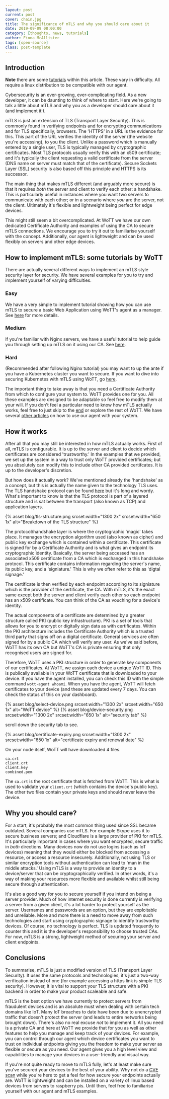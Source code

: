 ```yaml
---
layout: post
current: post
cover: chain.jpg
title: The significance of mTLS and why you should care about it
date: 2019-09-09 08:00:00
category: [thoughts, news, tutorials]
author: Fiona McAllister
tags: [open-source]
class: post-template
---
```

## Introduction

**Note** there are some [tutorials](#how-to-implement-mtls-some-tutorials-by-wott) within this article. These vary in difficulty. All require a linux distribution to be compatible with our agent.

Cybersecurity is an ever-growing, ever-complicating field. As a new developer, it can be daunting to think of where to start. Here we're going to talk a little about mTLS and why you as a developer should care about it (and implement it!). 

mTLS is just an extension of TLS (Transport Layer Security). This is commonly found in verifying endpoints and for encrypting communications and for TLS specifically, browsers. The 'HTTPS' in a URL is the evidence for this. This part of the URL verifies the identity of the server (the website you're accessing), to you the client. 
Unlike a password which is manually entered by a single user, TLS is typically managed by cryptographic certificates. Most TLS protocols usually verify this with an x509 certificate; and it's typically the client requesting a valid certificate from the server (DNS name on server must match that of the certificate). Secure Sockets Layer (SSL) security is also based off this principle and HTTPS is its successor.

The main thing that makes mTLS different (and arguably more secure) is that it requires *both* the server and client to verify each other: a handshake. This is particularly useful in instances where you want two servers to communicate with each other; or in a scenario where *you* are the server, not the client. Ultimately it's flexible and lightweight being perfect for edge devices.

This might still seem a bit overcomplicated. At WoTT we have our own dedicated Certificate Authority and examples of using the CA to secure mTLS connections. We encourage you to try it out to familiarise yourself with the concept. Additionally, our agent is lightweight and can be used flexibly on servers and other edge devices.  

## How to implement mTLS: some tutorials by WoTT

There are actually several different ways to implement an mTLS style security layer for security. We have several examples for you to try and implement yourself of varying difficulties.

### Easy 

We have a very simple to implement tutorial showing how you can use mTLS to secure a basic Web Application using WoTT's agent as a manager. See [here]({{site.url}}blog/tutorials/2019/06/16/simple-webapp) for more details.

### Medium

If you're familiar with Nginx servers, we have a useful tutorial to help guide you through setting up mTLS on it using our CA. See [here]({{site.url}}blog/tutorials/2019/07/15/mtls-with-nginx).

### Hard

(Recommended after following Nginx tutorial) you may want to up the ante if you have a Kubernetes cluster you want to secure. If you want to dive into securing Kubernetes with mTLS using WoTT, go [here](}}site.url}}blog/tutorials/2019/07/18/edge-to-kubernetes).

The important thing to take away is that you need a Certificate Authority from which to configure your system to. WoTT provides one for you. All these examples are designed to be adaptable so feel free to modify them at your will. If you don't feel a particular need to know how mTLS actually works, feel free to just skip to the [end](#conclusions) or explore the rest of WoTT. We have several [other articles]({{site.url}}blog/tutorials) on how to use our agent with your system.

## How it works

After all that you may still be interested in how mTLS actually works.
First of all, mTLS is configurable. It is up to the server and client to decide which certificates are considered 'trustworthy.' In the examples that we provided, we set up the system in a way to trust only WoTT provided certificates; but you absolutely can modify this to include other CA provided certifcates. It is up to the developer's discretion. 

But how does it actually work? We've mentioned already the 'handshake' as a concept, but this is actually the name given to the technology TLS uses. The TLS handshake protocol can be found [here](https://www.ietf.org/rfc/rfc5246.txt) but it's long and wordy. What's important to know is that the TLS protocol is part of a layered structure and is sat between the transport (also known as TCP) and application layers.

{% asset blog/tls-structure.png srcset:width="1300 2x" srcset:width="650 1x" alt="Breakdown of the TLS structure" %}

The protocol/handshake layer is where the cryptographic 'magic' takes place. It manages the encryption algorithm used (also known as cipher) and public key exchange which is contained within a certificate. This certificate is signed for by a Certificate Authority and is what gives an endpoint its cryptographic identity. Basically, the server being accessed has an associated x509 certificate from a CA which is exchanged in this handshake protocol. This certificate contains information regarding the server's name, its public key, and a 'signiature.' This is why we often refer to this as 'digtal signage.' 

The certificate is then verified by each endpoint according to its signiature which is the provider of the certificate, the CA. With mTLS, it's the exact same except both the server and client verify each other so each endpoint has an x509 certificate. You can think of the CA as vouching for a device's identity.

The actual components of a certificate are determined by a greater structure called PKI (public key infrastructure). PKI is a set of tools that allows for you to encrypt or digitally sign data as with certificates. Within the PKI architecture includes the Certificate Authority which is a trusted third party that signs off on a digital certificate. General services are often signed for by a public CA which will verify any user. As we've said before, WoTT has its own CA but WoTT's CA is private ensuring that only recognised users are signed for. 

Therefore, WoTT uses a PKI structure in order to generate key components of our certificates. At WoTT, we assign each device a unique WoTT ID. This is publically available in your WoTT certificate that is downloaded to your device. If you have the agent installed, you can check this ID with the simple command `wott-agent whoami`. When you have the agent, WoTT will fetch certificates to your device (and these are updated every 7 days. You can check the status of this on your dashboard).

{% asset blog/select-device.png srcset:width="1300 2x" srcset:width="650 1x" alt="WoTT device" %}
{% asset blog/device-security.png srcset:width="1300 2x" srcset:width="650 1x" alt="security tab" %}

scroll down the security tab to see.

{% asset blog/certificate-expiry.png srcset:width="1300 2x" srcset:width="650 1x" alt="certificate expiry and renewal date" %}

On your node itself, WoTT will have downloaded 4 files.

```
ca.crt
client.crt
client.key
combined.pem
```
The `ca.crt` is the root certificate that is fetched from WoTT. This is what is used to validate your `client.crt` (which contains the device's public key). The other two files contain your private keys and should never leave the device. 

## Why you should care?

For a start, it's probably the most common thing used since SSL became outdated. Several companies use mTLS. For example Skype uses it to secure business servers; and Cloudflare is a large provider of PKI for mTLS. It's particularly important in cases where you want encrypted, secure traffic in *both* directions. Many devices now do not use logins (such as IoT devices) meaning that they would either be blocked from accessing a resource, or access a resource insecurely. Additionally, not using TLS or similar encryption tools without authentication can lead to 'man in the middle attacks.' Using mTLS is a way to provide an identity to a device/server that can be cryptographically verified. In other words, it's a way of making your resources more flexible and available whilst still being secure through authentication.

It's also a good way for you to secure yourself if you intend on being a server provider. Much of how internet security is done currently is verifying a server from a given client, it's a lot harder to protect yourself as the server. Usernames and passwords are an option, but they are exploitable and unreliable. More and more there is a need to move away from such technologies and start using cryptographic signage to identify trustworthy devices. Of course, no technology is perfect. TLS is updated frequently to counter this and it is the developer's responsibility to choose trusted CAs. For now, mTLS is a strong, lightweight method of securing your server and client endpoints.

## Conclusions

To summarise, mTLS is just a modified version of TLS (Transport Layer Security). It uses the same protocols and technologies, it's just a two-way verification instead of one (for example accessing a https link is simple TLS security). However, it is vital to support your TLS structure with a PKI backend in order to make your product scaleable and safe.

mTLS is the best option we have currently to protect servers from fraudulent devices and is an absolute must when dealing with certain tech domains like IoT. Many IoT breaches to date have been due to unencrypted traffic that doesn't protect the server (and leads to entire networks being brought down). There's also no real excuse *not* to implement it. All you need is a private CA and here at WoTT we provide that for you as well as other features to help you manage and keep track of your devices. For example, you can control through our agent which device certificates you want to trust on individual endpoints giving you the freedom to make your server as flexible or secure as you need. Our agent gives you a high level view and capabilities to manage your devices in a user-friendly and visual way. 

If you're not quite ready to move to mTLS fully, let's at least make sure you've secured your devices to the best of your ability. Why not do a [CVE scan]({{site.url}}/blog/tutorials/2019/11/04/cve) while you're here to get a feel for how secure your endpoints actually are. WoTT is lightweight and can be installed on a variety of linux based devices from servers to raspberry pis. Until then, feel free to familiarise yourself with our agent and mTLS examples. 